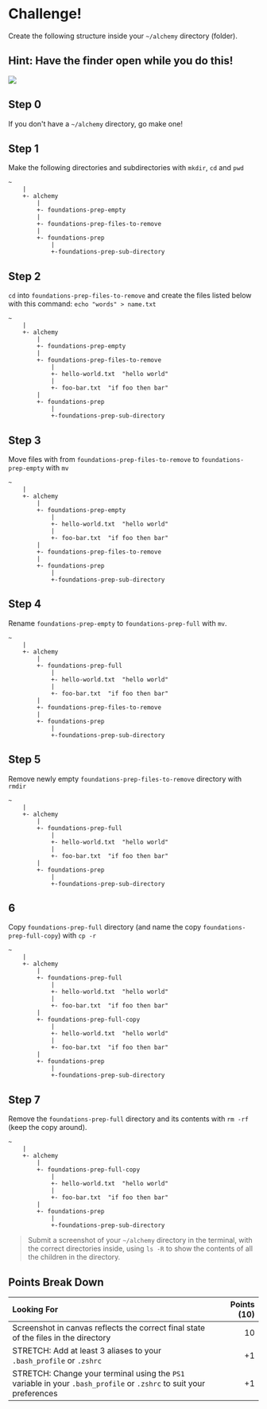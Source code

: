 Challenge!
===

Create the following structure inside your `~/alchemy` directory (folder).

## Hint: Have the finder open while you do this!

![](../notes/screens.png)
## Step 0

If you don't have a `~/alchemy` directory, go make one!

## Step 1

Make the following directories and subdirectories with `mkdir`, `cd` and `pwd`

```
~
    |
    +- alchemy
        |
        +- foundations-prep-empty
        |
        +- foundations-prep-files-to-remove
        |
        +- foundations-prep
            |
            +-foundations-prep-sub-directory
```

## Step 2

`cd` into `foundations-prep-files-to-remove` and create the files listed below with this command: `echo "words" > name.txt`

```
~
    |
    +- alchemy
        |
        +- foundations-prep-empty
        |
        +- foundations-prep-files-to-remove
            |
            +- hello-world.txt  "hello world"
            |
            +- foo-bar.txt  "if foo then bar"
        |
        +- foundations-prep
            |
            +-foundations-prep-sub-directory

```

## Step 3

Move files with from `foundations-prep-files-to-remove` to `foundations-prep-empty` with `mv`

```
~
    |
    +- alchemy
        |
        +- foundations-prep-empty
            |
            +- hello-world.txt  "hello world"
            |
            +- foo-bar.txt  "if foo then bar" 
        |
        +- foundations-prep-files-to-remove
        |
        +- foundations-prep
            |
            +-foundations-prep-sub-directory

```


## Step 4

Rename `foundations-prep-empty` to `foundations-prep-full` with `mv`.

```
~
    |
    +- alchemy
        |
        +- foundations-prep-full
            |
            +- hello-world.txt  "hello world"
            |
            +- foo-bar.txt  "if foo then bar"
        |
        +- foundations-prep-files-to-remove
        |
        +- foundations-prep
            |
            +-foundations-prep-sub-directory

```

## Step 5

Remove newly empty `foundations-prep-files-to-remove` directory with `rmdir`

```
~
    |
    +- alchemy
        |
        +- foundations-prep-full
            |
            +- hello-world.txt  "hello world"
            |
            +- foo-bar.txt  "if foo then bar" 
        |
        +- foundations-prep
            |
            +-foundations-prep-sub-directory
```

## 6

Copy `foundations-prep-full` directory (and name the copy `foundations-prep-full-copy`) with `cp -r`

```
~
    |
    +- alchemy
        |
        +- foundations-prep-full
            |
            +- hello-world.txt  "hello world"
            |
            +- foo-bar.txt  "if foo then bar"
        |
        +- foundations-prep-full-copy
            |
            +- hello-world.txt  "hello world"
            |
            +- foo-bar.txt  "if foo then bar"
        |
        +- foundations-prep
            |
            +-foundations-prep-sub-directory
```

## Step 7

Remove the `foundations-prep-full` directory and its contents with `rm -rf` (keep the copy around).

```
~
    |
    +- alchemy
        |
        +- foundations-prep-full-copy
            |
            +- hello-world.txt  "hello world"
            |
            +- foo-bar.txt  "if foo then bar"
        |
        +- foundations-prep
            |
            +-foundations-prep-sub-directory

```

> Submit a screenshot of your `~/alchemy` directory in the terminal, with the correct directories inside, using `ls -R` to show the contents of all the children in the directory.

## Points Break Down

Looking For | Points (10)
:--|--:
Screenshot in canvas reflects the correct final state of the files in the directory | 10
STRETCH: Add at least 3 aliases to your `.bash_profile` or `.zshrc` | +1
STRETCH: Change your terminal using the `PS1` variable in your `.bash_profile` or `.zshrc` to suit your preferences | +1
